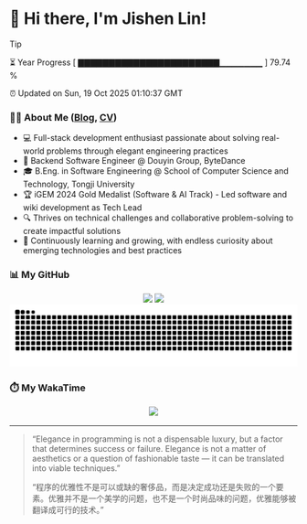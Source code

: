 <h1>👋 Hi there, I'm Jishen Lin!</h1>

> [!TIP]
> ⏳ Year Progress [ ▇▇▇▇▇▇▇▇▇▇▇▇▇▇▇▇▇▇▇▇▇▇▇▁▁▁▁▁▁▁ ] 79.74 %
>
> ⏰ Updated on Sun, 19 Oct 2025 01:10:37 GMT

### 👨‍💻 About Me ([Blog](https://minmuslin.cn), [CV](https://minmuslin.cn/Resume_Template/cv.pdf))

* 💻 Full-stack development enthusiast passionate about solving real-world problems through elegant engineering practices
* 🛒 Backend Software Engineer @ Douyin Group, ByteDance
* 🎓 B.Eng. in Software Engineering @ School of Computer Science and Technology, Tongji University
* 🏆 ​​iGEM 2024 Gold Medalist​​ (Software & AI Track) - Led software and wiki development as Tech Lead
* 🔍 Thrives on technical challenges and collaborative problem-solving to create impactful solutions
* 🌱 Continuously learning and growing, with endless curiosity about emerging technologies and best practices

### 📊 My GitHub

<div align="center">
  <img src="https://github-readme-stats.vercel.app/api?username=MinmusLin&show_icons=true&count_private=true&rank_icon=github&line_height=27&custom_title=GitHub%20Stats&show=reviews,discussions_started,discussions_answered,prs_merged,prs_merged_percentage" style="height: 360px"/>
  <img src="https://github-readme-stats.vercel.app/api/top-langs/?username=MinmusLin&layout=compact&hide=jupyter%20notebook&langs_count=20" style="height: 360px"/>
</div>

<div align="center">
  <img src="https://raw.githubusercontent.com/MinmusLin/MinmusLin/output/contribution-animation.svg"/>
</div>

### ⏱️ My WakaTime

<div align="center">
  <img src="https://github-readme-stats.vercel.app/api/wakatime?username=MinmusLin&layout=compact"/>
</div>

---

> “Elegance in programming is not a dispensable luxury, but a factor that determines success or failure. Elegance is not a matter of aesthetics or a question of fashionable taste — it can be translated into viable techniques.”
>
> “程序的优雅性不是可以或缺的奢侈品，而是决定成功还是失败的一个要素。优雅并不是一个美学的问题，也不是一个时尚品味的问题，优雅能够被翻译成可行的技术。”

